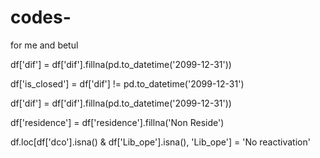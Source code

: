 # codes-
for me and betul 



df['dif'] = df['dif'].fillna(pd.to_datetime('2099-12-31'))

df['is_closed'] = df['dif'] != pd.to_datetime('2099-12-31')

df['dif'] = df['dif'].fillna(pd.to_datetime('2099-12-31'))

df['residence'] = df['residence'].fillna('Non Reside')

df.loc[df['dco'].isna() & df['Lib_ope'].isna(), 'Lib_ope'] = 'No reactivation'
